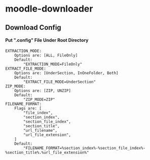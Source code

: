 # moodle-downloader

## Download Config

#### Put ".config" File Under Root Directory

    EXTRACTION_MODE: 
        Options are: [ALL, FileOnly]
        Default:
            "EXTRACTION_MODE=FileOnly"
    EXTRACT_FILE_MODE: 
        Options are: [UnderSection, InOneFolder, Both]
        Default:
            "EXTRACT_FILE_MODE=UnderSection"
    ZIP_MODE: 
        Options are: [ZIP, UNZIP]
        Default:
            "ZIP_MODE=ZIP"
    FILENAME_FORMAT:
        Flags are: [
            "file_index",
            "section_index",
            "section_file_index",
            "section_title",
            "url_filename",
            "url_file_extension",
        ]
        Default:
            "FILENAME_FORMAT=%section_index%-%section_file_index%-%section_title%.%url_file_extension%"

